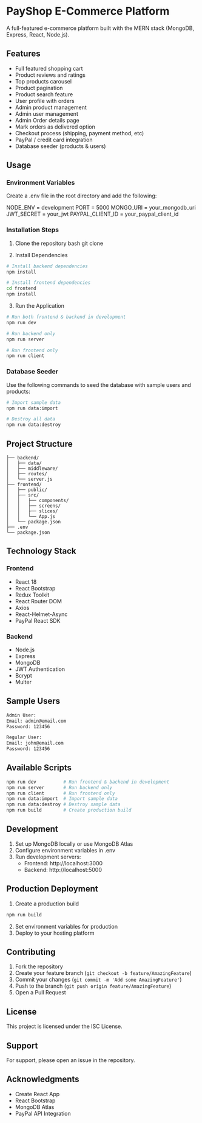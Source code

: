 # PayShop E-Commerce Platform

A full-featured e-commerce platform built with the MERN stack (MongoDB, Express, React, Node.js).

## Features

- Full featured shopping cart
- Product reviews and ratings
- Top products carousel
- Product pagination
- Product search feature
- User profile with orders
- Admin product management
- Admin user management
- Admin Order details page
- Mark orders as delivered option
- Checkout process (shipping, payment method, etc)
- PayPal / credit card integration
- Database seeder (products & users)

## Usage

### Environment Variables

Create a .env file in the root directory and add the following:

NODE_ENV = development
PORT = 5000
MONGO_URI = your_mongodb_uri
JWT_SECRET = your_jwt
PAYPAL_CLIENT_ID = your_paypal_client_id

### Installation Steps

1. Clone the repository
bash
git clone <repository-url>

2. Install Dependencies

```bash
# Install backend dependencies
npm install

# Install frontend dependencies
cd frontend
npm install
```

3. Run the Application
```bash
# Run both frontend & backend in development
npm run dev

# Run backend only
npm run server

# Run frontend only
npm run client
```

### Database Seeder

Use the following commands to seed the database with sample users and products:

```bash
# Import sample data
npm run data:import

# Destroy all data
npm run data:destroy
```

## Project Structure

```
├── backend/
│   ├── data/
│   ├── middleware/
│   ├── routes/
│   └── server.js
├── frontend/
│   ├── public/
│   ├── src/
│   │   ├── components/
│   │   ├── screens/
│   │   ├── slices/
│   │   └── App.js
│   └── package.json
├── .env
└── package.json
```

## Technology Stack

### Frontend
- React 18
- React Bootstrap
- Redux Toolkit
- React Router DOM
- Axios
- React-Helmet-Async
- PayPal React SDK

### Backend
- Node.js
- Express
- MongoDB
- JWT Authentication
- Bcrypt
- Multer

## Sample Users

```bash
Admin User:
Email: admin@email.com
Password: 123456

Regular User:
Email: john@email.com
Password: 123456
```

## Available Scripts

```bash
npm run dev          # Run frontend & backend in development
npm run server       # Run backend only
npm run client       # Run frontend only
npm run data:import  # Import sample data
npm run data:destroy # Destroy sample data
npm run build        # Create production build
```

## Development

1. Set up MongoDB locally or use MongoDB Atlas
2. Configure environment variables in .env
3. Run development servers:
   - Frontend: http://localhost:3000
   - Backend: http://localhost:5000

## Production Deployment

1. Create a production build
```bash
npm run build
```

2. Set environment variables for production
3. Deploy to your hosting platform

## Contributing

1. Fork the repository
2. Create your feature branch (`git checkout -b feature/AmazingFeature`)
3. Commit your changes (`git commit -m 'Add some AmazingFeature'`)
4. Push to the branch (`git push origin feature/AmazingFeature`)
5. Open a Pull Request

## License

This project is licensed under the ISC License.

## Support

For support, please open an issue in the repository.

## Acknowledgments

- Create React App
- React Bootstrap
- MongoDB Atlas
- PayPal API Integration